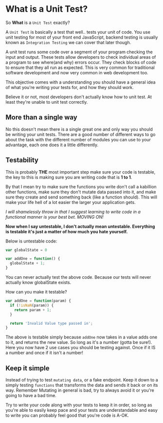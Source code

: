 # What is a Unit Test?

So **What** is a `Unit Test` exactly?

A `Unit Test` is basically a test that well.. tests your unit of code. You use unit testing for most of your front end JavaScript, backend testing is usually known as `Integration Testing` we can cover that later though.

A unit test runs some code over a segment of your program checking the input and output. These tests allow developers to check individual areas of a program to see where(and why) errors occur. They check blocks of code to ensure that they all run as expected. This is very common for traditional software development and now very common in web development too.

This objective comes with a understanding you should have a general idea of what you're writing your tests for, and how they should work. 

Believe it or not, most developers don't actually know how to unit test. At least they're unable to unit test correctly.

## More than a single way

No this doesn't mean there is a single great one and only way you should be writing your unit tests. There are a good number of different ways to go about the task with the different number of modules you can use to your advantage, each one does it a little differently.

## Testability

This is probably **THE** most important step make sure your code is testable, the key to this is making sure you are writing code that is **1 to 1**.

By that I mean try to make sure the functions you write don't call a kabillion other functions, make sure they don't mutate data passed into it, and make sure they create and send something back (like a function should). This will make your life hell of a lot easier the larger your application gets. 

_I will shamelessly throw in that I suggest learning to write code in a functional manner is your best bet. MOVING ON!_

**Now when I say untestable, I don't actually mean untestable. Everything is testable it's just a matter of how much you hate yourself.**

Below is untestable code:

```js
var globalState = 0

var addOne = function() {
  globalState + 1;
}
```

You can never actually test the above code. Because our tests will never actually know globalState exists.

How can you make it testable?

```js
var addOne = function(param) {
  if (!isNaN(param)) {
    return param + 1;
  }

  return 'Invalid Value type passed in';
}
```

The above is testable simply because `addOne` now takes in a value adds one to it, and returns the new value. So long as it's a number (gotta be sure!). Here you now have 2 use cases you should be testing against. Once if it IS a number and once if it isn't a number!


## Keep it simple

Instead of trying to test `mutating data`, or a fake endpoint. Keep it down to a simply testing `functions` that transforms the data and sends it back or on its way. Remember Mutating in general is bad, try to always avoid it or you're going to have a bad time.

Try to write your code along with your tests to keep it in order, so long as you're able to easily keep pace and your tests are understandable and easy to write you can probably feel good that you're code is A-OK.

